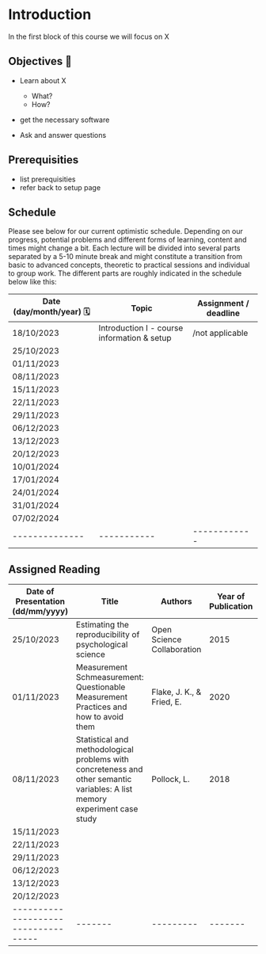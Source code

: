 # Introduction 

In the first block of this course we will focus on X

## Objectives 📍
- Learn about X
    - What?
    - How?
 
- get the necessary software  
- Ask and answer questions

## Prerequisities

- list prerequisities
- refer back to setup page

## Schedule

Please see below for our current optimistic schedule. Depending on our progress, potential problems and different forms of learning, content and times might change a bit. Each lecture will be divided into several parts separated by a 5-10 minute break and might constitute a transition from basic to advanced concepts, theoretic to practical sessions and individual to group work. The different parts are roughly indicated in the schedule below like this:



| Date (day/month/year) 🗓         | Topic   | Assignment / deadline |
|--------------|-----------|------------|
| 18/10/2023 | Introduction I - course information & setup  | /not applicable |
| 25/10/2023 |
| 01/11/2023 |
| 08/11/2023 |
| 15/11/2023 |
| 22/11/2023 |
| 29/11/2023 |
| 06/12/2023 |
| 13/12/2023 |
| 20/12/2023 |
| 10/01/2024 |
| 17/01/2024 |
| 24/01/2024 |
| 31/01/2024 |
| 07/02/2024 |
|--------------|-----------|------------|

## Assigned Reading

| Date of Presentation (dd/mm/yyyy) | Title | Authors | Year of Publication | Link |
|-----------------------------------|-------| ------- | ------------------- | ---- |
| 25/10/2023 | Estimating the reproducibility of psychological science | Open Science Collaboration | 2015 | [*Science*, *349*(6251)](https://doi.org/10.1126/science.aac4716) |
| 01/11/2023 | Measurement Schmeasurement: Questionable Measurement Practices and how to avoid them  | Flake, J. K., & Fried, E. | 2020 | [*Advances in Methods and Practices in Psychological Science*, *3*(4), 456-465](https://doi.org/10.1177/2515245920952393) |
| 08/11/2023 | Statistical and methodological problems with concreteness and other semantic variables: A list memory experiment case study | Pollock, L. | 2018 | [*Behavior Research Methods*, *50*, 1198–1216](https://doi.org/10.3758/s13428-017-0938-y) |
| 15/11/2023 |
| 22/11/2023 |
| 29/11/2023 |
| 06/12/2023 |
| 13/12/2023 |
| 20/12/2023 |
|-----------------------------------|-------|---------|-------|------|

